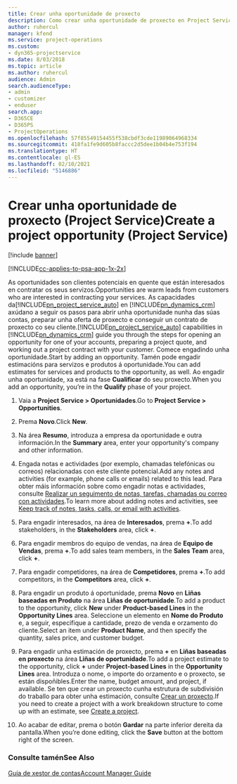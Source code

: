 ```yaml
---
title: Crear unha oportunidade de proxecto
description: Como crear unha oportunidade de proxecto en Project Service
author: ruhercul
manager: kfend
ms.service: project-operations
ms.custom:
- dyn365-projectservice
ms.date: 8/03/2018
ms.topic: article
ms.author: ruhercul
audience: Admin
search.audienceType:
- admin
- customizer
- enduser
search.app:
- D365CE
- D365PS
- ProjectOperations
ms.openlocfilehash: 57f85549154455f538cbdf3cde11989064968334
ms.sourcegitcommit: 418fa1fe9d605b8faccc2d5dee1b04b4e753f194
ms.translationtype: HT
ms.contentlocale: gl-ES
ms.lasthandoff: 02/10/2021
ms.locfileid: "5146886"
---
```

# <a name="create-a-project-opportunity-project-service"></a><span data-ttu-id="8eb06-103">Crear unha oportunidade de proxecto (Project Service)</span><span class="sxs-lookup"><span data-stu-id="8eb06-103">Create a project opportunity (Project Service)</span></span>

[!include [banner](../includes/psa-now-project-operations.md)]

[!INCLUDE[cc-applies-to-psa-app-1x-2x](../includes/cc-applies-to-psa-app-1x-2x.md)]

<span data-ttu-id="8eb06-104">As oportunidades son clientes potenciais en quente que están interesados en contratar os seus servizos.</span><span class="sxs-lookup"><span data-stu-id="8eb06-104">Opportunities are warm leads from customers who are interested in contracting your services.</span></span> <span data-ttu-id="8eb06-105">As capacidades da[!INCLUDE[pn_project_service_auto](../includes/pn-project-service-auto.md)] en [!INCLUDE[pn_dynamics_crm](../includes/pn-dynamics-crm.md)] axúdano a seguir os pasos para abrir unha oportunidade nunha das súas contas, preparar unha oferta de proxecto e conseguir un contrato de proxecto co seu cliente.</span><span class="sxs-lookup"><span data-stu-id="8eb06-105">[!INCLUDE[pn_project_service_auto](../includes/pn-project-service-auto.md)] capabilities in [!INCLUDE[pn_dynamics_crm](../includes/pn-dynamics-crm.md)] guide you through the steps for opening an opportunity for one of your accounts, preparing a project quote, and working out a project contract with your customer.</span></span> <span data-ttu-id="8eb06-106">Comece engadindo unha oportunidade.</span><span class="sxs-lookup"><span data-stu-id="8eb06-106">Start by adding an opportunity.</span></span> <span data-ttu-id="8eb06-107">Tamén pode engadir estimacións para servizos e produtos á oportunidade.</span><span class="sxs-lookup"><span data-stu-id="8eb06-107">You can add estimates for services and products to the opportunity, as well.</span></span> <span data-ttu-id="8eb06-108">Ao engadir unha oportunidade, xa está na fase **Cualificar** do seu proxecto.</span><span class="sxs-lookup"><span data-stu-id="8eb06-108">When you add an opportunity, you’re in the **Qualify** phase of your project.</span></span>  
  
1.  <span data-ttu-id="8eb06-109">Vaia a **Project Service > Oportunidades**.</span><span class="sxs-lookup"><span data-stu-id="8eb06-109">Go to **Project Service > Opportunities**.</span></span>  
  
2.  <span data-ttu-id="8eb06-110">Prema **Novo**.</span><span class="sxs-lookup"><span data-stu-id="8eb06-110">Click **New**.</span></span>  
  
3.  <span data-ttu-id="8eb06-111">Na área **Resumo**, introduza a empresa da oportunidade e outra información.</span><span class="sxs-lookup"><span data-stu-id="8eb06-111">In the **Summary** area, enter your opportunity's company and other information.</span></span>  
  
4.  <span data-ttu-id="8eb06-112">Engada notas e actividades (por exemplo, chamadas telefónicas ou correos) relacionadas con este cliente potencial.</span><span class="sxs-lookup"><span data-stu-id="8eb06-112">Add any notes and activities (for example, phone calls or emails) related to this lead.</span></span> <span data-ttu-id="8eb06-113">Para obter máis información sobre como engadir notas e actividades, consulte [Realizar un seguimento de notas, tarefas, chamadas ou correo con actividades](https://docs.microsoft.com/dynamics365/customerengagement/on-premises/basics/work-with-activities).</span><span class="sxs-lookup"><span data-stu-id="8eb06-113">To learn more about adding notes and activities, see [Keep track of notes, tasks, calls, or email with activities](https://docs.microsoft.com/dynamics365/customerengagement/on-premises/basics/work-with-activities).</span></span>  
  
5.  <span data-ttu-id="8eb06-114">Para engadir interesados, na área de **Interesados**, prema **+**.</span><span class="sxs-lookup"><span data-stu-id="8eb06-114">To add stakeholders, in the **Stakeholders** area, click **+**.</span></span>  
  
6.  <span data-ttu-id="8eb06-115">Para engadir membros do equipo de vendas, na área de **Equipo de Vendas**, prema **+**.</span><span class="sxs-lookup"><span data-stu-id="8eb06-115">To add sales team members, in the **Sales Team** area, click **+**.</span></span>  
  
7.  <span data-ttu-id="8eb06-116">Para engadir competidores, na área de **Competidores**, prema **+**.</span><span class="sxs-lookup"><span data-stu-id="8eb06-116">To add competitors, in the **Competitors** area, click **+**.</span></span>  
  
8.  <span data-ttu-id="8eb06-117">Para engadir un produto á oportunidade, prema **Novo** en **Liñas baseadas en Produto** na área **Liñas de oportunidade**.</span><span class="sxs-lookup"><span data-stu-id="8eb06-117">To add a product to the opportunity, click **New** under **Product-based Lines** in the **Opportunity Lines** area.</span></span> <span data-ttu-id="8eb06-118">Seleccione un elemento en **Nome do Produto** e, a seguir, especifique a cantidade, prezo de venda e orzamento do cliente.</span><span class="sxs-lookup"><span data-stu-id="8eb06-118">Select an item under **Product Name**, and then specify the quantity, sales price, and customer budget.</span></span>  
  
9. <span data-ttu-id="8eb06-119">Para engadir unha estimación de proxecto, prema **+** en **Liñas baseadas en proxecto** na área **Liñas de oportunidade**.</span><span class="sxs-lookup"><span data-stu-id="8eb06-119">To add a project estimate to the opportunity, click **+** under **Project-based Lines** in the **Opportunity Lines** area.</span></span> <span data-ttu-id="8eb06-120">Introduza o nome, o importe do orzamento e o proxecto, se están dispoñibles.</span><span class="sxs-lookup"><span data-stu-id="8eb06-120">Enter the name, budget amount, and project, if available.</span></span> <span data-ttu-id="8eb06-121">Se ten que crear un proxecto cunha estrutura de subdivisión do traballo para obter unha estimación, consulte [Crear un proxecto](../psa/create-project.md).</span><span class="sxs-lookup"><span data-stu-id="8eb06-121">If you need to create a project with a work breakdown structure to come up with an estimate, see [Create a project](../psa/create-project.md).</span></span>  
  
10. <span data-ttu-id="8eb06-122">Ao acabar de editar, prema o botón **Gardar** na parte inferior dereita da pantalla.</span><span class="sxs-lookup"><span data-stu-id="8eb06-122">When you’re done editing, click the **Save** button at the bottom right of the screen.</span></span>  
  
### <a name="see-also"></a><span data-ttu-id="8eb06-123">Consulte tamén</span><span class="sxs-lookup"><span data-stu-id="8eb06-123">See Also</span></span>  
 [<span data-ttu-id="8eb06-124">Guía de xestor de contas</span><span class="sxs-lookup"><span data-stu-id="8eb06-124">Account Manager Guide</span></span>](../psa/account-manager-guide.md)
